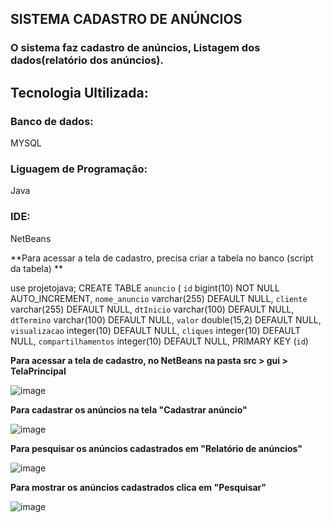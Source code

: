 ## SISTEMA CADASTRO DE ANÚNCIOS
  
### O sistema faz cadastro de anúncios, Listagem dos dados(relatório dos anúncios).

## Tecnologia Ultilizada:

### Banco de dados: 
MYSQL
  
### Liguagem de Programação:
Java

### IDE: 
NetBeans     

**Para acessar a tela de cadastro, precisa criar a tabela no banco (script da tabela) **

use projetojava;
CREATE TABLE `anuncio` (
  `id` bigint(10) NOT NULL AUTO_INCREMENT,
  `nome_anuncio` varchar(255) DEFAULT NULL,
  `cliente` varchar(255) DEFAULT NULL,
  `dtInicio` varchar(100) DEFAULT NULL,
  `dtTermino` varchar(100) DEFAULT NULL,
  `valor` double(15,2) DEFAULT NULL,
  `visualizacao` integer(10) DEFAULT NULL,
  `cliques` integer(10) DEFAULT NULL,
  `compartilhamentos` integer(10) DEFAULT NULL,
  PRIMARY KEY (`id`)

**Para acessar a tela de cadastro, no NetBeans na pasta src > gui > TelaPrincipal**

![image](https://user-images.githubusercontent.com/77024829/118174235-f2b8d380-b404-11eb-9448-479bbe0d5ab6.png)

**Para cadastrar os anúncios na tela "Cadastrar anúncio"**

![image](https://user-images.githubusercontent.com/77024829/118174477-40cdd700-b405-11eb-83ea-5b88902bee8d.png)

**Para pesquisar os anúncios cadastrados em "Relatório de anúncios"**

![image](https://user-images.githubusercontent.com/77024829/118175028-f1d47180-b405-11eb-8226-76662831976b.png)

**Para mostrar os anúncios cadastrados clica em "Pesquisar"**

![image](https://user-images.githubusercontent.com/77024829/118174812-ac17a900-b405-11eb-928c-f183fd6f22db.png)


